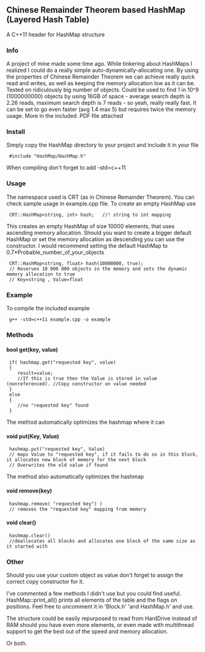 ## Chinese Remainder Theorem based HashMap (Layered Hash Table)
A C++11 header for HashMap structure

### Info
A project of mine made some time ago. While tinkering about HashMaps I realized I could do a really simple auto-dynamically-allocating one.
By using the properties of Chinese Remainder Theorem we can achieve really quick read and writes, as well as keeping the memory allocation low as it can be.
Tested on ridiculously big number of objects. Could be used to find 1 in 10^9 (1000000000) objects by using 16GB of space - average search depth is 2.26 reads, maximum search depth is 7 reads - so yeah, really really fast.
It can be set to go even faster (avg 1.4 max 5) but requires twice the memory usage.
More in the included .PDF file attached

### Install
Simply copy the HashMap directory to your project and include it in your file
```
 #include "HashMap/HashMap.h"
```
When compiling don't forget to add -std=c++11

### Usage
The namespace used is CRT (as in Chinese Remainder Theorem). You can check sample usage in example.cpp file.
To create an empty HashMap use
```
 CRT::HashMap<string, int> hash;   //! string to int mapping
```
This creates an empty HashMap of size 10000 elements, that uses ascending memory allocation.
Should you want to create a bigger default HashMap or set the memory allocation as descending you can use the constructor. I would recommend setting the default HashMap to 0.7*Probable_number_of_your_objects
```
 CRT::HashMap<string, float> hash(10000000, true); 
 // Reserves 10 000 000 objects in the memory and sets the dynamic memory allocation to true
 // Key=string , Value=float
```

### Example
To compile the included example
```
 g++ -std=c++11 example.cpp -o example
```
### Methods

#### bool get(key, value)
```
 if( hashmap.get("requested key", value)
 {
	result=value;
	//If this is true then the Value is stored in value (nonreferenced). //Copy constructor on value needed
 }
 else
 {
	//no "requested key" found
 }
```
The method automatically optimizes the hashmap where it can

#### void put(Key, Value)
```
 hashmap.put("requested key", Value)
 // maps Value to "requested key", if it fails to do so in this block, it allocates new block of memory for the next block
 // Overwrites the old value if found
```
The method also automatically optimizes the hashmap
#### void remove(key)
```
 hashmap.remove( "requested key") )
 // removes the "requested key" mapping from memory
```
#### void clear()
```
 hashmap.clear()
 //deallocates all blocks and allocates one block of the same size as it started with
```

### Other
Should you use your custom object as value don't forget to assign the correct copy constructor for it.

I've commented a few methods I didn't use but you could find useful. HashMap::print_all() prints all elements of the table and the flags on positions. Feel free to uncomment it in 'Block.h' 'and HashMap.h' and use.

The structure could be easily repurposed to read from HardDrive instead of RAM should you have even more elements, or even made with multithread support to get the best out of the speed and memory allocation.

Or both.